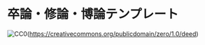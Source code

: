 # 卒論・修論・博論テンプレート


![CC0](https://github.com/ryuichiueda/thesis_template/blob/master/zero.png "CCO")(https://creativecommons.org/publicdomain/zero/1.0/deed)

